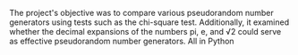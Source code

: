 The project's objective was to compare various pseudorandom number generators using tests such as the chi-square test.
Additionally, it examined whether the decimal expansions of the numbers pi, e, and √2 could serve as effective pseudorandom number generators.
All in Python
